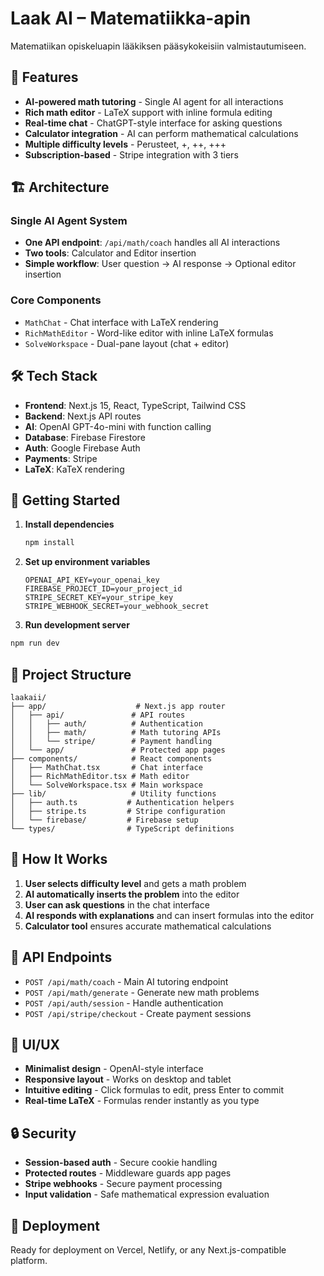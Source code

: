 # Laak AI – Matematiikka-apin

Matematiikan opiskeluapin lääkiksen pääsykokeisiin valmistautumiseen.

## 🚀 Features

- **AI-powered math tutoring** - Single AI agent for all interactions
- **Rich math editor** - LaTeX support with inline formula editing
- **Real-time chat** - ChatGPT-style interface for asking questions
- **Calculator integration** - AI can perform mathematical calculations
- **Multiple difficulty levels** - Perusteet, +, ++, +++
- **Subscription-based** - Stripe integration with 3 tiers

## 🏗️ Architecture

### Single AI Agent System
- **One API endpoint**: `/api/math/coach` handles all AI interactions
- **Two tools**: Calculator and Editor insertion
- **Simple workflow**: User question → AI response → Optional editor insertion

### Core Components
- `MathChat` - Chat interface with LaTeX rendering
- `RichMathEditor` - Word-like editor with inline LaTeX formulas
- `SolveWorkspace` - Dual-pane layout (chat + editor)

## 🛠️ Tech Stack

- **Frontend**: Next.js 15, React, TypeScript, Tailwind CSS
- **Backend**: Next.js API routes
- **AI**: OpenAI GPT-4o-mini with function calling
- **Database**: Firebase Firestore
- **Auth**: Google Firebase Auth
- **Payments**: Stripe
- **LaTeX**: KaTeX rendering

## 🚀 Getting Started

1. **Install dependencies**
   ```bash
   npm install
   ```

2. **Set up environment variables**
   ```env
   OPENAI_API_KEY=your_openai_key
   FIREBASE_PROJECT_ID=your_project_id
   STRIPE_SECRET_KEY=your_stripe_key
   STRIPE_WEBHOOK_SECRET=your_webhook_secret
   ```

3. **Run development server**
```bash
npm run dev
   ```

## 📁 Project Structure

```
laakaii/
├── app/                    # Next.js app router
│   ├── api/               # API routes
│   │   ├── auth/          # Authentication
│   │   ├── math/          # Math tutoring APIs
│   │   └── stripe/        # Payment handling
│   └── app/               # Protected app pages
├── components/            # React components
│   ├── MathChat.tsx       # Chat interface
│   ├── RichMathEditor.tsx # Math editor
│   └── SolveWorkspace.tsx # Main workspace
├── lib/                   # Utility functions
│   ├── auth.ts           # Authentication helpers
│   ├── stripe.ts         # Stripe configuration
│   └── firebase/         # Firebase setup
└── types/                # TypeScript definitions
```

## 🎯 How It Works

1. **User selects difficulty level** and gets a math problem
2. **AI automatically inserts the problem** into the editor
3. **User can ask questions** in the chat interface
4. **AI responds with explanations** and can insert formulas into the editor
5. **Calculator tool** ensures accurate mathematical calculations

## 🔧 API Endpoints

- `POST /api/math/coach` - Main AI tutoring endpoint
- `POST /api/math/generate` - Generate new math problems
- `POST /api/auth/session` - Handle authentication
- `POST /api/stripe/checkout` - Create payment sessions

## 🎨 UI/UX

- **Minimalist design** - OpenAI-style interface
- **Responsive layout** - Works on desktop and tablet
- **Intuitive editing** - Click formulas to edit, press Enter to commit
- **Real-time LaTeX** - Formulas render instantly as you type

## 🔒 Security

- **Session-based auth** - Secure cookie handling
- **Protected routes** - Middleware guards app pages
- **Stripe webhooks** - Secure payment processing
- **Input validation** - Safe mathematical expression evaluation

## 🚀 Deployment

Ready for deployment on Vercel, Netlify, or any Next.js-compatible platform.
